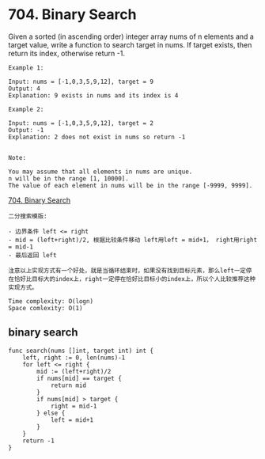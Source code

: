 # 704. Binary Search


Given a sorted (in ascending order) integer array nums of n elements and a target value, write a function to search target in nums. If target exists, then return its index, otherwise return -1.

```
Example 1:

Input: nums = [-1,0,3,5,9,12], target = 9
Output: 4
Explanation: 9 exists in nums and its index is 4

Example 2:

Input: nums = [-1,0,3,5,9,12], target = 2
Output: -1
Explanation: 2 does not exist in nums so return -1
 

Note:

You may assume that all elements in nums are unique.
n will be in the range [1, 10000].
The value of each element in nums will be in the range [-9999, 9999].
```

[704. Binary Search](https://leetcode.com/problems/binary-search/)

```
二分搜索模版:

- 边界条件 left <= right
- mid = (left+right)/2, 根据比较条件移动 left用left = mid+1， right用right = mid-1
- 最后返回 left

注意以上实现方式有一个好处，就是当循环结束时，如果没有找到目标元素，那么left一定停在恰好比目标大的index上，right一定停在恰好比目标小的index上，所以个人比较推荐这种实现方式。
```

```
Time complexity: O(logn)
Space comlexity: O(1)
```

## binary search

```golang
func search(nums []int, target int) int {
    left, right := 0, len(nums)-1
    for left <= right {
        mid := (left+right)/2
        if nums[mid] == target {
            return mid
        }
        if nums[mid] > target {
            right = mid-1
        } else {
            left = mid+1
        }
    }
    return -1
}
```
